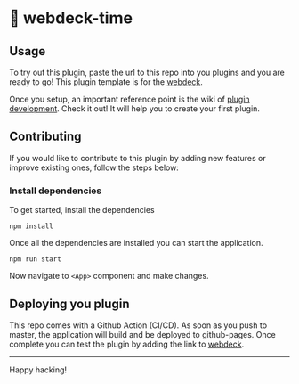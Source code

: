 # 🔌 webdeck-time



## Usage

To try out this plugin, paste the url to this repo into you plugins and you are ready to go! This plugin template is for the [webdeck](https://github.com/webdeckjs/webdeck).

Once you setup, an important reference point is the wiki of [plugin development](https://github.com/webdeckjs/webdeck/wiki/How-to-create-plugins). Check it out! It will help you to create your first plugin.

## Contributing

If you would like to contribute to this plugin by adding new features or improve existing ones, follow the steps below:

### Install dependencies

To get started, install the dependencies

`npm install`

Once all the dependencies are installed you can start the application.

`npm run start`

Now navigate to `<App>` component and make changes.

## Deploying you plugin

This repo comes with a Github Action (CI/CD). As soon as you push to master, the application will build and be deployed to github-pages. Once complete you can test the plugin by adding the link to [webdeck](https://github.com/webdeckjs/webdeck).

---

Happy hacking!

